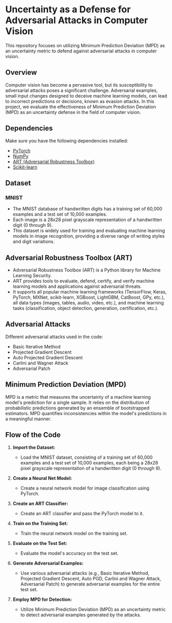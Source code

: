 # Uncertainty as a Defense for Adversarial Attacks in Computer Vision

This repository focuses on utilizing Minimum Prediction Deviation (MPD) as an uncertainty metric to defend against adversarial attacks in computer vision.

## Overview

Computer vision has become a pervasive tool, but its susceptibility to adversarial attacks poses a significant challenge. Adversarial examples, small input changes designed to deceive machine learning models, can lead to incorrect predictions or decisions, known as evasion attacks. In this project, we evaluate the effectiveness of Minimum Prediction Deviation (MPD) as an uncertainty defense in the field of computer vision.

## Dependencies

Make sure you have the following dependencies installed:

- [PyTorch](https://pytorch.org/)
- [NumPy](https://numpy.org/)
- [ART (Adversarial Robustness Toolbox)](https://github.com/Trusted-AI/adversarial-robustness-toolbox)
- [Scikit-learn](https://scikit-learn.org/stable/)

## Dataset

### MNIST

- The MNIST database of handwritten digits has a training set of 60,000 examples and a test set of 10,000 examples.
- Each image is a 28x28 pixel grayscale representation of a handwritten digit (0 through 9).
- This dataset is widely used for training and evaluating machine learning models in image recognition, providing a diverse range of writing styles and digit variations.

## Adversarial Robustness Toolbox (ART)

- Adversarial Robustness Toolbox (ART) is a Python library for Machine Learning Security.
- ART provides tools to evaluate, defend, certify, and verify machine learning models and applications against adversarial threats.
- It supports all popular machine learning frameworks (TensorFlow, Keras, PyTorch, MXNet, scikit-learn, XGBoost, LightGBM, CatBoost, GPy, etc.), all data types (images, tables, audio, video, etc.), and machine learning tasks (classification, object detection, generation, certification, etc.).

## Adversarial Attacks

Different adversarial attacks used in the code:

- Basic Iterative Method
- Projected Gradient Descent
- Auto Projected Gradient Descent
- Carlini and Wagner Attack
- Adversarial Patch

## Minimum Prediction Deviation (MPD)

MPD is a metric that measures the uncertainty of a machine learning model's prediction for a single sample. It relies on the distribution of probabilistic predictions generated by an ensemble of bootstrapped estimators. MPD quantifies inconsistencies within the model's predictions in a meaningful manner.

## Flow of the Code

1. **Import the Dataset:**
   - Load the MNIST dataset, consisting of a training set of 60,000 examples and a test set of 10,000 examples, each being a 28x28 pixel grayscale representation of a handwritten digit (0 through 9).

2. **Create a Neural Net Model:**
   - Create a neural network model for image classification using PyTorch.

3. **Create an ART Classifier:**
   - Create an ART classifier and pass the PyTorch model to it.

4. **Train on the Training Set:**
   - Train the neural network model on the training set.

5. **Evaluate on the Test Set:**
   - Evaluate the model's accuracy on the test set.

6. **Generate Adversarial Examples:**
   - Use various adversarial attacks (e.g., Basic Iterative Method, Projected Gradient Descent, Auto PGD, Carlini and Wagner Attack, Adversarial Patch) to generate adversarial examples for the entire test set.

7. **Employ MPD for Detection:**
   - Utilize Minimum Prediction Deviation (MPD) as an uncertainty metric to detect adversarial examples generated by the attacks.

